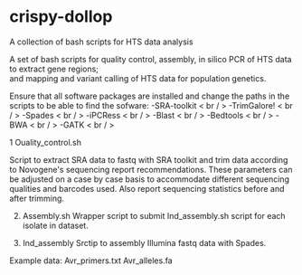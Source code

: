 # crispy-dollop
A collection of bash scripts for HTS data analysis

A set of bash scripts for quality control, assembly, in silico PCR of HTS data to extract gene regions;  
and mapping and variant calling of HTS data for population genetics.

Ensure that all software packages are installed and change the paths in the scripts to be able to find the sofware:
-SRA-toolkit < br / >
-TrimGalore! < br / >
-Spades < br / >
-iPCRess < br / >
-Blast < br / >
-Bedtools < br / >
-BWA < br / >
-GATK < br / >


1 Ouality_control.sh

Script to extract SRA data to fastq with SRA toolkit and trim data according to Novogene's sequencing report recommendations. These parameters can be adjusted on a case by case basis to accommodate different sequencing qualities and barcodes used.
Also report sequencing statistics before and after trimming.

2. Assembly.sh
Wrapper script to submit Ind_assembly.sh script for each isolate in dataset.

3. Ind_assembly
Srctip to assembly Illumina fastq data with Spades.

Example data:
Avr_primers.txt
Avr_alleles.fa


